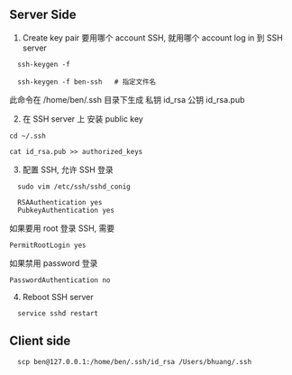 ## Server Side

1. Create key pair
   要用哪个 account SSH, 就用哪个 account log in 到 SSH server

```
  ssh-keygen -f

  ssh-keygen -f ben-ssh   # 指定文件名
```

此命令在 /home/ben/.ssh 目录下生成
私钥 id_rsa
公钥 id_rsa.pub

2. 在 SSH server 上 安装 public key

```
cd ~/.ssh

cat id_rsa.pub >> authorized_keys
```

3. 配置 SSH, 允许 SSH 登录

```
  sudo vim /etc/ssh/sshd_conig

  RSAAuthentication yes
  PubkeyAuthentication yes
```

如果要用 root 登录 SSH, 需要

```
PermitRootLogin yes
```

如果禁用 password 登录

```
PasswordAuthentication no
```

4. Reboot SSH server

```
  service sshd restart
```

## Client side

```
  scp ben@127.0.0.1:/home/ben/.ssh/id_rsa /Users/bhuang/.ssh
```
